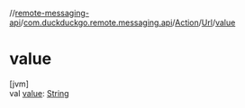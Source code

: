 //[remote-messaging-api](../../../../index.md)/[com.duckduckgo.remote.messaging.api](../../index.md)/[Action](../index.md)/[Url](index.md)/[value](value.md)

# value

[jvm]\
val [value](value.md): [String](https://kotlinlang.org/api/latest/jvm/stdlib/kotlin/-string/index.html)
